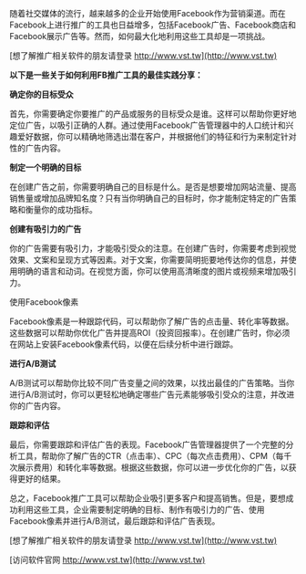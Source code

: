 随着社交媒体的流行，越来越多的企业开始使用Facebook作为营销渠道。而在Facebook上进行推广的工具也日益增多，包括Facebook广告、Facebook商店和Facebook展示广告等。然而，如何最大化地利用这些工具却是一项挑战。

[想了解推广相关软件的朋友请登录 http://www.vst.tw](http://www.vst.tw)

**以下是一些关于如何利用FB推广工具的最佳实践分享：**

**确定你的目标受众**

首先，你需要确定你要推广的产品或服务的目标受众是谁。这样可以帮助你更好地定位广告，以吸引正确的人群。通过使用Facebook广告管理器中的人口统计和兴趣爱好数据，你可以精确地筛选出潜在客户，并根据他们的特征和行为来制定针对性的广告内容。

**制定一个明确的目标**

在创建广告之前，你需要明确自己的目标是什么。是否是想要增加网站流量、提高销售量或增加品牌知名度？只有当你明确自己的目标时，你才能制定特定的广告策略和衡量你的成功指标。

**创建有吸引力的广告**

你的广告需要有吸引力，才能吸引受众的注意。在创建广告时，你需要考虑到视觉效果、文案和呈现方式等因素。对于文案，你需要简明扼要地传达你的信息，并使用明确的语言和动词。在视觉方面，你可以使用高清晰度的图片或视频来增加吸引力。

使用Facebook像素

Facebook像素是一种跟踪代码，可以帮助你了解广告的点击量、转化率等数据。这些数据可以帮助你优化广告并提高ROI（投资回报率）。在创建广告时，你必须在网站上安装Facebook像素代码，以便在后续分析中进行跟踪。

**进行A/B测试**

A/B测试可以帮助你比较不同广告变量之间的效果，以找出最佳的广告策略。当你进行A/B测试时，你可以更轻松地确定哪些广告元素能够吸引受众的注意，并改进你的广告内容。

**跟踪和评估**

最后，你需要跟踪和评估广告的表现。Facebook广告管理器提供了一个完整的分析工具，帮助你了解广告的CTR（点击率）、CPC（每次点击费用）、CPM（每千次展示费用）和转化率等数据。根据这些数据，你可以进一步优化你的广告，以获得更好的结果。

总之，Facebook推广工具可以帮助企业吸引更多客户和提高销售。但是，要想成功利用这些工具，企业需要制定明确的目标、制作有吸引力的广告、使用Facebook像素并进行A/B测试，最后跟踪和评估广告表现。

[想了解推广相关软件的朋友请登录 http://www.vst.tw](http://www.vst.tw)


[访问软件官网 http://www.vst.tw](http://www.vst.tw)
